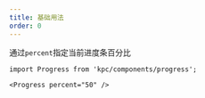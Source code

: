 ```yaml
---
title: 基础用法
order: 0
---
```


通过`percent`指定当前进度条百分比

```vdt
import Progress from 'kpc/components/progress';

<Progress percent="50" />
```
